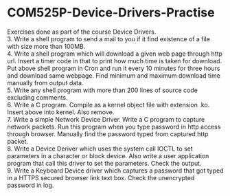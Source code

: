 # COM525P-Device-Drivers-Practise
Exercises done as part of the course Device Drivers.  
3. Write a shell program to send a mail to you if it find existence of a file with size more than 100MB.  
4. Write a shell program which will download a given web page through http url. Insert a timer code in that to print how much time is taken for download. Put above shell program in Cron and run it every 10 minutes for three hours and download same webpage. Find minimum and maximum download time manually from output data.  
5. Write any shell program with more than 200 lines of source code excluding comments.  
6. Write a C program. Compile as a kernel object file with extension .ko. Insert above into kernel. Also remove.  
7. Write a simple Network Device Driver. Write a C program to capture network packets. Run this program when you type password in http access through browser. Manually find the password typed from captured http packet.  
8. Write a Device Deriver which uses the system call IOCTL to set parameters in a character or block device. Also write a user application program that call this driver to set the parameters. Check the output.  
9. Write a Keyboard Device driver which captures a password that got typed in a HTTPS secured browser link text box. Check the unencrypted password in log.



